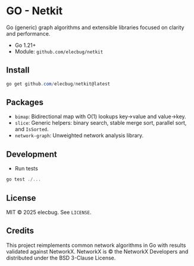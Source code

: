 # GO - Netkit

Go (generic) graph algorithms and extensible libraries focused on clarity and performance.

- Go 1.21+
- Module: `github.com/elecbug/netkit`

## Install

```powershell
go get github.com/elecbug/netkit@latest
```

## Packages

- `bimap`: Bidirectional map with O(1) lookups key->value and value->key.
- `slice`: Generic helpers: binary search, stable merge sort, parallel sort, and `IsSorted`.
- `network-graph`: Unweighted network analysis library.

## Development

- Run tests

```powershell
go test ./...
```

## License

MIT © 2025 elecbug. See `LICENSE`.

## Credits

This project reimplements common network algorithms in Go with results validated against NetworkX.
NetworkX is © the NetworkX Developers and distributed under the BSD 3-Clause License.